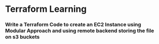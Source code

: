 # Terraform Learning

### Write a Terraform Code to create an EC2 Instance using Modular Approach and using remote backend storing the file on s3 buckets

